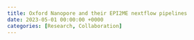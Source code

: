 ```yaml
---
title: Oxford Nanopore and their EPI2ME nextflow pipelines
date: 2023-05-01 00:00:00 +0000
categories: [Research, Collaboration]
---
```



